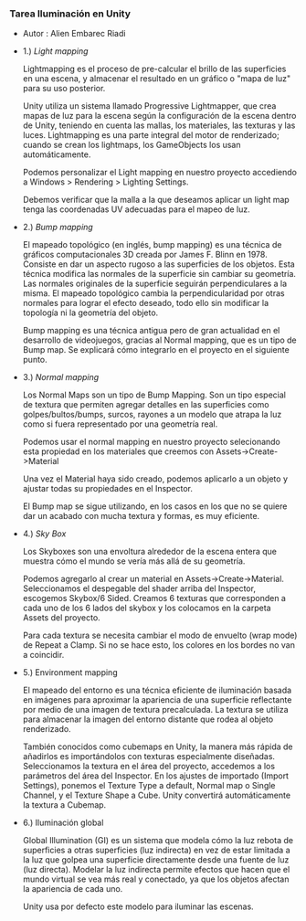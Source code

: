 
### Tarea Iluminación en Unity

* Autor : Alien Embarec Riadi

* 1.) *Light mapping*

	Lightmapping es el proceso de pre-calcular el brillo de las superficies en una escena, y almacenar el resultado en un gráfico o "mapa de luz" para su uso posterior.

	Unity utiliza un sistema llamado Progressive Lightmapper, que crea mapas de luz para la escena según la configuración de la escena dentro de Unity, teniendo en cuenta las mallas, los materiales, las texturas y las luces. Lightmapping es una parte integral del motor de renderizado; cuando se crean los lightmaps, los GameObjects los usan automáticamente.

	Podemos personalizar el Light mapping en nuestro proyecto accediendo a Windows > Rendering > Lighting Settings.

	Debemos verificar que la malla a la que deseamos aplicar un light map tenga las coordenadas UV adecuadas para el mapeo de luz.


* 2.) *Bump mapping*

	El mapeado topológico (en inglés, bump mapping) es una técnica de gráficos computacionales 3D creada por James F. Blinn en 1978. Consiste en dar un aspecto rugoso a las superficies de los objetos. Esta técnica modifica las normales de la superficie sin cambiar su geometría. Las normales originales de la superficie seguirán perpendiculares a la misma. El mapeado topológico cambia la perpendicularidad por otras normales para lograr el efecto deseado, todo ello sin modificar la topología ni la geometría del objeto.

	Bump mapping es una técnica antigua pero de gran actualidad en el desarrollo de videojuegos, gracias al Normal mapping, que es un tipo de Bump map. Se explicará cómo integrarlo en el proyecto en el siguiente punto.

* 3.) *Normal mapping*

	Los Normal Maps son un tipo de Bump Mapping. Son un tipo especial de textura que permiten agregar detalles en las superficies como golpes/bultos/bumps, surcos, rayones a un modelo que atrapa la luz como si fuera representado por una geometría real.

	Podemos usar el normal mapping en nuestro proyecto selecionando esta propiedad en los materiales que creemos con Assets->Create->Material

	Una vez el Material haya sido creado, podemos aplicarlo a un objeto y ajustar todas su propiedades en el Inspector. 

	El Bump map se sigue utilizando, en los casos en los que no se quiere dar un acabado con mucha textura y formas, es muy eficiente.

* 4.) *Sky Box*

	Los Skyboxes son una envoltura alrededor de la escena entera que muestra cómo el mundo se vería más allá de su geometría.

	Podemos agregarlo  al crear un material en Assets->Create->Material. Seleccionamos el despegable del shader arriba del Inspector, escogemos Skybox/6 Sided.
	Creamos 6 texturas que corresponden a cada uno de los 6 lados del skybox y los colocamos en la carpeta Assets del proyecto.

	Para cada textura se necesita cambiar el modo de envuelto (wrap mode) de Repeat a Clamp. Si no se hace esto, los colores en los bordes no van a coincidir.

* 5.) Environment mapping

	El mapeado del entorno es una técnica eficiente de iluminación basada en imágenes para aproximar la apariencia de una superficie reflectante por medio de una imagen de textura precalculada. La textura se utiliza para almacenar la imagen del entorno distante que rodea al objeto renderizado.

	También conocidos como cubemaps en Unity, la manera más rápida de añadirlos es importándolos con texturas especialmente diseñadas. Seleccionamos la textura en el área del proyecto, accedemos  a los parámetros del área del Inspector. En los ajustes de importado (Import Settings), ponemos el Texture Type a default, Normal map o Single Channel, y el Texture Shape a Cube. Unity convertirá automáticamente la textura a Cubemap.
	
* 6.) Iluminación global

	Global Illumination (GI) es un sistema que modela cómo la luz rebota de superficies a otras superficies (luz indirecta) en vez de estar limitada a la luz que golpea una superficie directamente desde una fuente de luz (luz directa). Modelar la luz indirecta permite efectos que hacen que el mundo virtual se vea más real y conectado, ya que los objetos afectan la apariencia de cada uno.

	Unity usa por defecto este modelo para iluminar las escenas.


